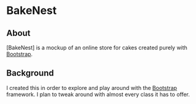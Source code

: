 # BakeNest

## About

[BakeNest] is a mockup of an online store for cakes created purely with [Bootstrap](https://getbootstrap.com/).

## Background

I created this in order to explore and play around with the [Bootstrap](https://getbootstrap.com/) framework. I plan to tweak around with almost every class it has to offer.
